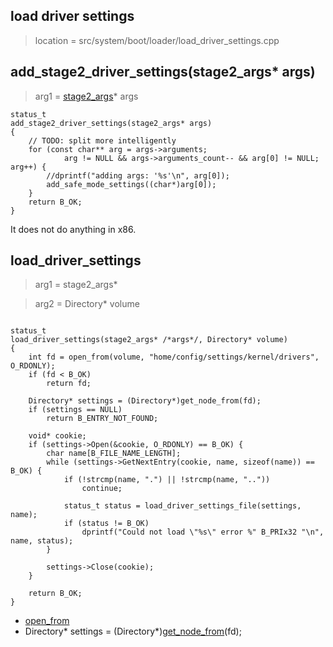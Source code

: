 ## load driver settings

> location = src/system/boot/loader/load_driver_settings.cpp

## add_stage2_driver_settings(stage2_args* args)

> arg1 = [stage2_args](/boot/structure/stage2_args.md)* args

```
status_t
add_stage2_driver_settings(stage2_args* args)
{
	// TODO: split more intelligently
	for (const char** arg = args->arguments;
			arg != NULL && args->arguments_count-- && arg[0] != NULL; arg++) {
		//dprintf("adding args: '%s'\n", arg[0]);
		add_safe_mode_settings((char*)arg[0]);
	}
	return B_OK;
}
```
It does not do anything in x86.


## load_driver_settings

> arg1 = stage2_args*

> arg2 = Directory* volume

```

status_t
load_driver_settings(stage2_args* /*args*/, Directory* volume)
{
	int fd = open_from(volume, "home/config/settings/kernel/drivers", O_RDONLY);
	if (fd < B_OK)
		return fd;

	Directory* settings = (Directory*)get_node_from(fd);
	if (settings == NULL)
		return B_ENTRY_NOT_FOUND;

	void* cookie;
	if (settings->Open(&cookie, O_RDONLY) == B_OK) {
		char name[B_FILE_NAME_LENGTH];
		while (settings->GetNextEntry(cookie, name, sizeof(name)) == B_OK) {
			if (!strcmp(name, ".") || !strcmp(name, ".."))
				continue;

			status_t status = load_driver_settings_file(settings, name);
			if (status != B_OK)
				dprintf("Could not load \"%s\" error %" B_PRIx32 "\n", name, status);
		}

		settings->Close(cookie);
	}

	return B_OK;
}

```

* [open_from](/boot/loader/vfs.md#open_from)
* Directory* settings = (Directory*)[get_node_from](vfs.md#get_node_from)(fd);


